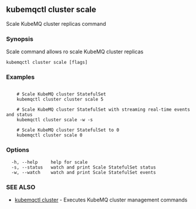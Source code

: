 ## kubemqctl cluster scale

Scale KubeMQ cluster replicas command

### Synopsis

Scale command allows ro scale KubeMQ cluster replicas

```
kubemqctl cluster scale [flags]
```

### Examples

```

	# Scale KubeMQ cluster StatefulSet 
	kubemqctl cluster cluster scale 5

	# Scale KubeMQ cluster StatefulSet with streaming real-time events and status
	kubemqctl cluster scale -w -s 

	# Scale KubeMQ cluster StatefulSet to 0
	kubemqctl cluster scale 0

```

### Options

```
  -h, --help     help for scale
  -s, --status   watch and print Scale StatefulSet status
  -w, --watch    watch and print Scale StatefulSet events
```

### SEE ALSO

* [kubemqctl cluster](kubemqctl_cluster.md)	 - Executes KubeMQ cluster management commands



